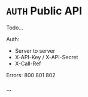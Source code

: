 # `AUTH` Public API

Todo...

Auth:

- Server to server
- X-API-Key / X-API-Secret
- X-Call-Ref

Errors:	800 801 802

#### ...
